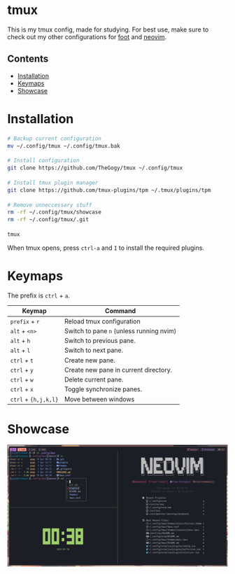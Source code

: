 # tmux

This is my tmux config, made for studying.
For best use, make sure to check out my other configurations for [foot](https://github.com/TheGogy/dotfiles/blob/main/foot/foot.ini) and [neovim](https://github.com/TheGogy/nvim/).

## Contents
* [Installation](#installation)
* [Keymaps](#Keymaps)
* [Showcase](#Showcase)

# Installation

```bash
# Backup current configuration
mv ~/.config/tmux ~/.config/tmux.bak

# Install configuration
git clone https://github.com/TheGogy/tmux ~/.config/tmux

# Install tmux plugin manager
git clone https://github.com/tmux-plugins/tpm ~/.tmux/plugins/tpm

# Remove unneccessary stuff
rm -rf ~/.config/tmux/showcase
rm -rf ~/.config/tmux/.git

tmux
```
When tmux opens, press `ctrl-a` and `I` to install the required plugins.

# Keymaps

The prefix is `ctrl` + `a`.

| Keymap               | Command                                    |
| -------------------- | ------------------------------------------ |
| `prefix` + `r`       | Reload tmux configuration                  |
| `alt` + `<n>`        | Switch to pane `n` (unless running nvim)   |
| `alt` + `h`          | Switch to previous pane.                   |
| `alt` + `l`          | Switch to next pane.                       |
| `ctrl` + `t`         | Create new pane.                           |
| `ctrl` + `y`         | Create new pane in current directory.      |
| `ctrl` + `w`         | Delete current pane.                       |
| `ctrl` + `x`         | Toggle synchronize panes.                  |
| `ctrl` + `{h,j,k,l}` | Move between windows                       |

# Showcase

![showcase](./showcase/default.png)
